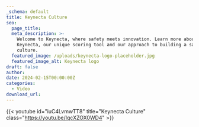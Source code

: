 ```yaml
---
_schema: default
title: Keynecta Culture
seo:
  page_title:
  meta_description: >-
    Welcome to Keynecta, where safety meets innovation. Learn more about
    Keynecta, our unique scoring tool and our approach to building a safety
    culture.
  featured_image: /uploads/keynecta-logo-placeholder.jpg
  featured_image_alt: Keynecta logo
draft: false
author:
date: 2024-02-15T00:00:00Z
categories:
  - Video
download_url:
---
```

{{< youtube id="iuC4LvmwTT8" title="Keynecta Culture" class="https://youtu.be/IqcXZOX0WD4" >}}